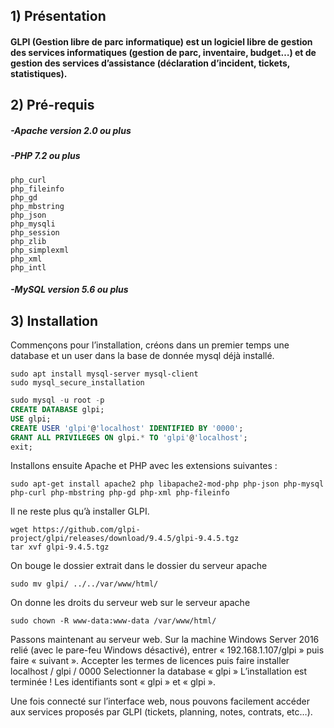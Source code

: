 ## 1) Présentation

#### GLPI (Gestion libre de parc informatique) est un logiciel libre de gestion des services informatiques (gestion de parc, inventaire, budget…) et de gestion des services d’assistance (déclaration d’incident, tickets, statistiques).

## 2) Pré-requis

##### -Apache version 2.0 ou plus

##### -PHP 7.2 ou plus

```
php_curl
php_fileinfo
php_gd
php_mbstring
php_json
php_mysqli
php_session
php_zlib
php_simplexml
php_xml
php_intl
```

##### -MySQL version 5.6 ou plus

## 3) Installation

Commençons pour l’installation, créons dans un premier temps une database et un user dans la base de donnée mysql déjà installé.

```
sudo apt install mysql-server mysql-client
sudo mysql_secure_installation
```


```sql
sudo mysql -u root -p
CREATE DATABASE glpi;
USE glpi;
CREATE USER 'glpi'@'localhost' IDENTIFIED BY '0000';
GRANT ALL PRIVILEGES ON glpi.* TO 'glpi'@'localhost';
exit;
```

Installons ensuite Apache et PHP avec les extensions suivantes :

```
sudo apt-get install apache2 php libapache2-mod-php php-json php-mysql php-curl php-mbstring php-gd php-xml php-fileinfo 
```

Il ne reste plus qu’à installer GLPI.

```
wget https://github.com/glpi-project/glpi/releases/download/9.4.5/glpi-9.4.5.tgz
tar xvf glpi-9.4.5.tgz
```

On bouge le dossier extrait dans le dossier du serveur apache

```
sudo mv glpi/ ../../var/www/html/
```

On donne les droits du serveur web sur le serveur apache

```
sudo chown -R www-data:www-data /var/www/html/
```

Passons maintenant au serveur web. Sur la machine Windows Server 2016 relié (avec le pare-feu Windows désactivé), entrer « 192.168.1.107/glpi » puis faire « suivant ».
Accepter les termes de licences puis faire installer
localhost / glpi / 0000
Selectionner la database « glpi »
L’installation est terminée ! Les identifiants sont « glpi » et « glpi ».

Une fois connecté sur l’interface web, nous pouvons facilement accéder aux services proposés par GLPI (tickets, planning, notes, contrats, etc…).
